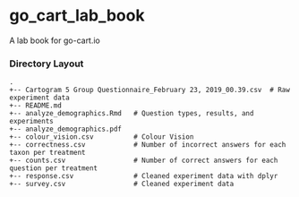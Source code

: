 # go_cart_lab_book
A lab book for go-cart.io

### Directory Layout
    .
    +-- Cartogram 5 Group Questionnaire_February 23, 2019_00.39.csv  # Raw experiment data
    +-- README.md                    
    +-- analyze_demographics.Rmd   # Question types, results, and experiments
    +-- analyze_demographics.pdf
    +-- colour_vision.csv          # Colour Vision 
    +-- correctness.csv            # Number of incorrect answers for each taxon per treatment
    +-- counts.csv                 # Number of correct answers for each question per treatment
    +-- response.csv               # Cleaned experiment data with dplyr
    +-- survey.csv                 # Cleaned experiment data